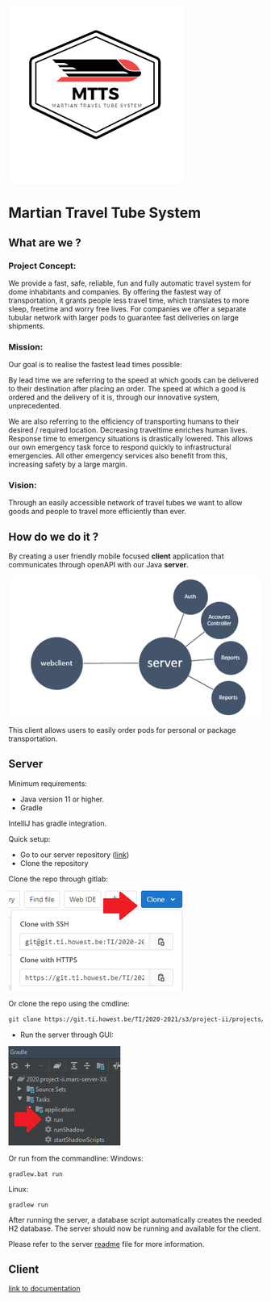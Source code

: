 ![logo](img/MTTS.png)

# Martian Travel Tube System

## What are we ?

### Project Concept:

We provide a fast, safe, reliable, fun and fully automatic travel system for dome inhabitants and companies. 
By offering the fastest way of transportation, it grants people less travel time, which translates to more sleep, freetime and worry free lives. 
For companies we offer a separate tubular network with larger pods to guarantee fast deliveries on large shipments. 

### Mission:
Our goal is to realise the fastest lead times possible:

By lead time we are referring to the speed at which goods can be delivered to their destination after placing an order. 
The speed at which a good is ordered and the delivery of it is, through our innovative system, unprecedented.

We are also referring to the efficiency of transporting humans to their desired / required location. 
Decreasing traveltime enriches human lives. Response time to emergency situations is drastically lowered. 
This allows our own emergency task force to respond quickly to infrastructural emergencies. 
All other emergency services also benefit from this, increasing safety by a large margin.

### Vision:
Through an easily accessible network of travel tubes we want to 
allow goods and people to travel more efficiently than ever.


## How do we do it ?

By creating a user friendly mobile focused **client** application that communicates through openAPI with
our Java **server**. 

![diagram](img/diagram%20mtts.png)

This client allows users to easily order pods for personal or package transportation. 

## Server

Minimum requirements:

* Java version 11 or higher.
* Gradle

IntelliJ has gradle integration. 

 
Quick setup:
* Go to our server repository ([link](https://git.ti.howest.be/TI/2020-2021/s3/project-ii/projects/groep-15/server))
* Clone the repository

Clone the repo through gitlab: 

![link](img/clone%20repo.png)

Or clone the repo using the cmdline:
```bash
git clone https://git.ti.howest.be/TI/2020-2021/s3/project-ii/projects/groep-15/server.git
```
* Run the server through GUI:

![link](img/run%20server.png)

Or run from the commandline:
Windows: 
```
gradlew.bat run
```
Linux:
```
gradlew run
```

After running the server, a database script automatically creates the needed H2 database.
The server should now be running and available for the client.

Please refer to the server [readme](https://git.ti.howest.be/TI/2020-2021/s3/project-ii/projects/groep-15/server) file for more information. 

## Client



[link to documentation](https://git.ti.howest.be/TI/2020-2021/s3/project-ii/projects/groep-15/client)